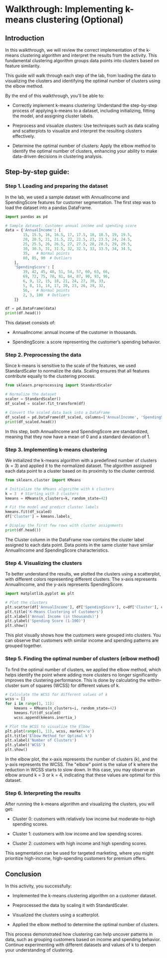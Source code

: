 # Walkthrough: Implementing k-means clustering (Optional)

## Introduction

In this walkthrough, we will review the correct implementation of the k-means clustering algorithm and interpret the results from the activity. This fundamental clustering algorithm groups data points into clusters based on feature similarity. 

This guide will walk through each step of the lab, from loading the data to visualizing the clusters and identifying the optimal number of clusters using the elbow method.

By the end of this walkthrough, you'll be able to:

- Correctly implement k-means clustering: Understand the step-by-step process of applying k-means to a dataset, including initializing, fitting the model, and assigning cluster labels.

- Preprocess and visualize clusters: Use techniques such as data scaling and scatterplots to visualize and interpret the resulting clusters effectively.

- Determine the optimal number of clusters: Apply the elbow method to identify the optimal number of clusters, enhancing your ability to make data-driven decisions in clustering analysis.

## Step-by-step guide:

### Step 1. Loading and preparing the dataset

In the lab, we used a sample dataset with AnnualIncome and SpendingScore features for customer segmentation. The first step was to load the dataset into a pandas DataFrame.

```python
import pandas as pd

# Sample dataset: Customer annual income and spending score
data = {'AnnualIncome': [
        15, 15.5, 16, 16.5, 17, 17.5, 18, 18.5, 19, 19.5, 
        20, 20.5, 21, 21.5, 22, 22.5, 23, 23.5, 24, 24.5, 
        25, 25.5, 26, 26.5, 27, 27.5, 28, 28.5, 29, 29.5, 
        30, 30.5, 31, 31.5, 32, 32.5, 33, 33.5, 34, 34.5, 
        35,   # Normal points
        80, 85, 90  # Outliers
    ],
    'SpendingScore': [
        39, 42, 45, 48, 51, 54, 57, 60, 63, 66,
        69, 72, 75, 78, 81, 84, 87, 90, 93, 96,
        6, 9, 12, 15, 18, 21, 24, 27, 30, 33,
        5, 8, 11, 14, 17, 20, 23, 26, 29, 32,
        56,   # Normal points
        2, 3, 100  # Outliers
    ]}

df = pd.DataFrame(data)
print(df.head())
```

This dataset consists of:

- AnnualIncome: annual income of the customer in thousands.

- SpendingScore: a score representing the customer’s spending behavior.

### Step 2. Preprocessing the data

Since k-means is sensitive to the scale of the features, we used StandardScaler to normalize the data. Scaling ensures that all features contribute equally to the clustering process.

```python
from sklearn.preprocessing import StandardScaler

# Normalize the dataset
scaler = StandardScaler()
df_scaled = scaler.fit_transform(df)

# Convert the scaled data back into a DataFrame
df_scaled = pd.DataFrame(df_scaled, columns=['AnnualIncome', 'SpendingScore'])
print(df_scaled.head())
```

In this step, both AnnualIncome and SpendingScore are standardized, meaning that they now have a mean of 0 and a standard deviation of 1.

### Step 3. Implementing k-means clustering

We initialized the k-means algorithm with a predefined number of clusters (k = 3) and applied it to the normalized dataset. The algorithm assigned each data point to a cluster based on its proximity to the cluster centroid.

```python
from sklearn.cluster import KMeans

# Initialize the KMeans algorithm with k clusters
k = 3  # Starting with 3 clusters
kmeans = KMeans(n_clusters=k, random_state=42)

# Fit the model and predict cluster labels
kmeans.fit(df_scaled)
df['Cluster'] = kmeans.labels_

# Display the first few rows with cluster assignments
print(df.head())
```

The Cluster column in the DataFrame now contains the cluster label assigned to each data point. Data points in the same cluster have similar AnnualIncome and SpendingScore characteristics.

### Step 4. Visualizing the clusters

To better understand the results, we plotted the clusters using a scatterplot, with different colors representing different clusters. The x-axis represents AnnualIncome, and the y-axis represents SpendingScore.

```python
import matplotlib.pyplot as plt

# Plot the clusters
plt.scatter(df['AnnualIncome'], df['SpendingScore'], c=df['Cluster'], cmap='viridis')
plt.title('K-Means Clustering of Customers')
plt.xlabel('Annual Income (in thousands)')
plt.ylabel('Spending Score (1-100)')
plt.show()
```

This plot visually shows how the customers were grouped into clusters. You can observe that customers with similar income and spending patterns are grouped together.

### Step 5. Finding the optimal number of clusters (elbow method)

To find the optimal number of clusters, we applied the elbow method, which helps identify the point where adding more clusters no longer significantly improves the clustering performance. This is done by calculating the within-cluster sum of squares (WCSS) for different values of k.

```python
# Calculate the WCSS for different values of k
wcss = []
for i in range(1, 11):
    kmeans = KMeans(n_clusters=i, random_state=42)
    kmeans.fit(df_scaled)
    wcss.append(kmeans.inertia_)

# Plot the WCSS to visualize the Elbow
plt.plot(range(1, 11), wcss, marker='o')
plt.title('Elbow Method for Optimal k')
plt.xlabel('Number of Clusters')
plt.ylabel('WCSS')
plt.show()
```

In the elbow plot, the x-axis represents the number of clusters (k), and the y-axis represents the WCSS. The "elbow" point is the value of k where the reduction in WCSS starts to slow down. In this case, you may observe an elbow around k = 3 or k = 4, indicating that these values are optimal for this dataset.

### Step 6. Interpreting the results

After running the k-means algorithm and visualizing the clusters, you will get:

- Cluster 0: customers with relatively low income but moderate-to-high spending scores.

- Cluster 1: customers with low income and low spending scores.

- Cluster 2: customers with high income and high spending scores.

This segmentation can be used for targeted marketing, where you might prioritize high-income, high-spending customers for premium offers.

## Conclusion

In this activity, you successfully:

- Implemented the k-means clustering algorithm on a customer dataset.

- Preprocessed the data by scaling it with StandardScaler.

- Visualized the clusters using a scatterplot.

- Applied the elbow method to determine the optimal number of clusters.

This process demonstrated how clustering can help uncover patterns in data, such as grouping customers based on income and spending behavior. Continue experimenting with different datasets and values of k to deepen your understanding of clustering.